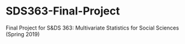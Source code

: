 # SDS363-Final-Project
Final Project for S&amp;DS 363: Multivariate Statistics for Social Sciences (Spring 2019)

